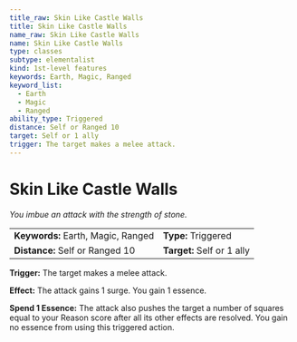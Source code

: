 ```yaml
---
title_raw: Skin Like Castle Walls
title: Skin Like Castle Walls
name_raw: Skin Like Castle Walls
name: Skin Like Castle Walls
type: classes
subtype: elementalist
kind: 1st-level features
keywords: Earth, Magic, Ranged
keyword_list:
  - Earth
  - Magic
  - Ranged
ability_type: Triggered
distance: Self or Ranged 10
target: Self or 1 ally
trigger: The target makes a melee attack.
---
```


# Skin Like Castle Walls

*You imbue an attack with the strength of stone.*

|                                    |                            |
| :--------------------------------- | :------------------------- |
| **Keywords:** Earth, Magic, Ranged | **Type:** Triggered        |
| **Distance:** Self or Ranged 10    | **Target:** Self or 1 ally |

**Trigger:** The target makes a melee attack.

**Effect:** The attack gains 1 surge. You gain 1 essence.

**Spend 1 Essence:** The attack also pushes the target a number of squares equal to your Reason score after all its other effects are resolved. You gain no essence from using this triggered action.
